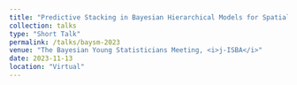 ```yaml
---
title: "Predictive Stacking in Bayesian Hierarchical Models for Spatial Data from the Natural Exponential Family"
collection: talks
type: "Short Talk"
permalink: /talks/baysm-2023
venue: "The Bayesian Young Statisticians Meeting, <i>j-ISBA</i>"
date: 2023-11-13
location: "Virtual"
---
```


